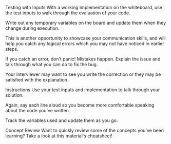 Testing with Inputs
With a working implementation on the whiteboard, use the test inputs to walk through the evaluation of your code.

Write out any temporary variables on the board and update them when they change during execution.

This is another opportunity to showcase your communication skills, and will help you catch any logical errors which you may not have noticed in earlier steps.

If you catch an error, don’t panic! Mistakes happen. Explain the issue and talk through what you can do to fix the bug.

Your interviewer may want to see you write the correction or they may be satisfied with the explanation.

Instructions
Use your test inputs and implementation to talk through your solution.

Again, say each line aloud so you become more comfortable speaking about the code you’ve written.

Track the variables used and update them as you go.

Concept Review
Want to quickly review some of the concepts you’ve been learning? Take a look at this material's cheatsheet!
